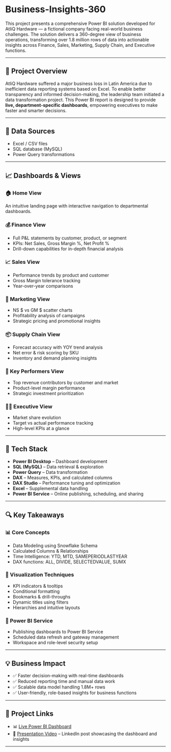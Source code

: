 # Business-Insights-360 

This project presents a comprehensive Power BI solution developed for AtliQ Hardware — a fictional company facing real-world business challenges. The solution delivers a 360-degree view of business operations, transforming over 1.8 million rows of data into actionable insights across Finance, Sales, Marketing, Supply Chain, and Executive functions.

---

## 🎯 Project Overview

AtliQ Hardware suffered a major business loss in Latin America due to inefficient data reporting systems based on Excel. To enable better transparency and informed decision-making, the leadership team initiated a data transformation project. This Power BI report is designed to provide **live, department-specific dashboards**, empowering executives to make faster and smarter decisions.

---

## 📂 Data Sources

- Excel / CSV files  
- SQL database (MySQL)  
- Power Query transformations

---

## 📈 Dashboards & Views

### 🏠 Home View
An intuitive landing page with interactive navigation to departmental dashboards.

### 💰 Finance View
- Full P&L statements by customer, product, or segment  
- KPIs: Net Sales, Gross Margin %, Net Profit %  
- Drill-down capabilities for in-depth financial analysis

### 📈 Sales View
- Performance trends by product and customer  
- Gross Margin tolerance tracking  
- Year-over-year comparisons

### 📣 Marketing View
- NS $ vs GM $ scatter charts  
- Profitability analysis of campaigns  
- Strategic pricing and promotional insights

### 📦 Supply Chain View
- Forecast accuracy with YOY trend analysis  
- Net error & risk scoring by SKU  
- Inventory and demand planning insights

### 🔑 Key Performers View
- Top revenue contributors by customer and market  
- Product-level margin performance  
- Strategic investment prioritization

### 👨‍💼 Executive View
- Market share evolution  
- Target vs actual performance tracking  
- High-level KPIs at a glance

---

## 🧰 Tech Stack

- **Power BI Desktop** – Dashboard development  
- **SQL (MySQL)** – Data retrieval & exploration  
- **Power Query** – Data transformation  
- **DAX** – Measures, KPIs, and calculated columns  
- **DAX Studio** – Performance tuning and optimization  
- **Excel** – Supplemental data handling  
- **Power BI Service** – Online publishing, scheduling, and sharing

---

## 🔍 Key Takeaways

### 📊 Core Concepts
- Data Modeling using Snowflake Schema  
- Calculated Columns & Relationships  
- Time Intelligence: YTD, MTD, SAMEPERIODLASTYEAR  
- DAX functions: ALL, DIVIDE, SELECTEDVALUE, SUMX

### 🎨 Visualization Techniques
- KPI indicators & tooltips  
- Conditional formatting  
- Bookmarks & drill-throughs  
- Dynamic titles using filters  
- Hierarchies and intuitive layouts

### 🔄 Power BI Service
- Publishing dashboards to Power BI Service  
- Scheduled data refresh and gateway management  
- Workspace and role-level security setup

---

## 💡 Business Impact

- ✅ Faster decision-making with real-time dashboards  
- ✅ Reduced reporting time and manual data work  
- ✅ Scalable data model handling 1.8M+ rows  
- ✅ User-friendly, role-based insights for business functions  

---

## 🔗 Project Links


- 📊 [Live Power BI Dashboard](https://lnkd.in/gJJppY9D)
- 🎥 [Presentation Video](https://www.linkedin.com/posts/hardik-anavadiya-9b32a4208_%F0%9D%90%93%F0%9D%90%AB%F0%9D%90%9A%F0%9D%90%A7%F0%9D%90%AC%F0%9D%90%9F%F0%9D%90%A8%F0%9D%90%AB%F0%9D%90%A6%F0%9D%90%A2%F0%9D%90%A7%F0%9D%90%A0-%F0%9D%90%81%F0%9D%90%AE%F0%9D%90%AC%F0%9D%90%A2%F0%9D%90%A7%F0%9D%90%9E%F0%9D%90%AC%F0%9D%90%AC-activity-7330264401289064448-29lk?utm_source=share&utm_medium=member_desktop&rcm=ACoAADS5YpcBtcIBviMrhQ1f5LWzecT-dpS-YDw) – LinkedIn post showcasing the dashboard and insights
---

